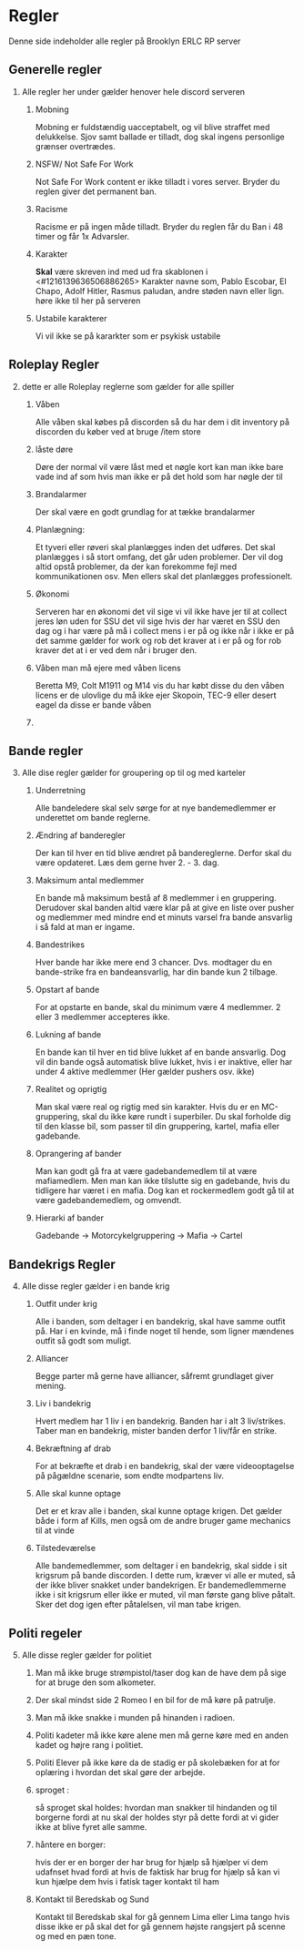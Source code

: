 # Regler
Denne side indeholder alle regler på Brooklyn ERLC RP server
## Generelle regler
1. Alle regler her under gælder henover hele discord serveren
   1. Mobning

      Mobning er fuldstændig uacceptabelt, og vil blive straffet med delukkelse. Sjov samt ballade er tilladt, dog skal ingens personlige grænser overtrædes.

   2. NSFW/ Not Safe For Work
  
      Not Safe For Work content er ikke tilladt i vores server. Bryder du reglen giver det permanent ban.

   3. Racisme
       
      Racisme er på ingen måde tilladt. Bryder du reglen får du Ban i 48 timer og får 1x Advarsler.

   4. Karakter

      **Skal** være skreven ind med ud fra skablonen i <#1216139636506886265>
      Karakter navne som, Pablo Escobar, El Chapo, Adolf Hitler, Rasmus paludan, andre støden navn eller lign. høre ikke til her på serveren 

   5. Ustabile karakterer
     
      Vi vil ikke se på kararkter som er psykisk ustabile

## Roleplay Regler
2. dette er alle Roleplay reglerne som gælder for alle spiller
   1. Våben
          
      Alle våben skal købes på discorden så du har dem i dit inventory på discorden du køber ved at bruge /item store

   2. låste døre
       
       Døre der normal vil være låst med et nøgle kort kan man ikke bare vade ind af som hvis man ikke er på det hold som har nøgle der til
     
   3. Brandalarmer
   
       Der skal være en godt grundlag for at tække brandalarmer
   
   4. Planlægning:
   
      Et tyveri eller røveri skal planlægges inden det udføres. Det skal planlægges i så stort omfang, det går uden problemer. Der vil dog altid opstå problemer, da der kan forekomme fejl med kommunikationen osv. Men ellers skal det planlægges professionelt.
   
   5. Økonomi

      Serveren har en økonomi det vil sige vi vil ikke have jer til at collect jeres løn uden for SSU det vil sige hvis der har været en SSU den dag og i har være på må i collect mens i er på og ikke når i ikke er på det samme gælder for work og rob det kraver at i er på og for rob kraver det at i er ved dem når i bruger den.

   6. Våben man må ejere med våben licens
   
      Beretta M9, Colt M1911 og M14 vis du har købt disse du den våben licens er de ulovlige
      du må ikke ejer Skopoin, TEC-9 eller desert eagel da disse er bande våben
   
   7. 


## Bande regler
3. Alle dise regler gælder for groupering op til og med karteler 
   1. Underretning

      Alle bandeledere skal selv sørge for at nye bandemedlemmer er underettet om bande reglerne.

   2. Ændring af banderegler

      Der kan til hver en tid blive ændret på bandereglerne. Derfor skal du være opdateret. Læs dem gerne hver 2. - 3. dag.

   3. Maksimum antal medlemmer

      En bande må maksimum bestå af 8 medlemmer i en gruppering.
      Derudover skal banden altid være klar på at give en liste over pusher og medlemmer med mindre end et minuts varsel fra bande ansvarlig i så fald at man er ingame.

   4. Bandestrikes
      
      Hver bande har ikke mere end 3 chancer. Dvs. modtager du en bande-strike fra en bandeansvarlig, har din bande kun 2 tilbage.

   5. Opstart af bande

      For at opstarte en bande, skal du minimum være 4 medlemmer. 2 eller 3 medlemmer accepteres ikke.

   6. Lukning af bande
   
      En bande kan til hver en tid blive lukket af en bande ansvarlig. Dog vil din bande også automatisk blive lukket, hvis i er inaktive, eller har under 4 aktive medlemmer (Her gælder pushers osv. ikke)

   7. Realitet og oprigtig

      Man skal være real og rigtig med sin karakter. Hvis du er en MC-gruppering, skal du ikke køre rundt i superbiler. Du skal forholde dig til den klasse bil, som passer til din gruppering, kartel, mafia eller gadebande.

   8. Oprangering af bander

      Man kan godt gå fra at være gadebandemedlem til at være mafiamedlem. Men man kan ikke tilslutte sig en gadebande, hvis du tidligere har været i en mafia. Dog kan et rockermedlem godt gå til at være gadebandemedlem, og omvendt.

   9. Hierarki af bander

      Gadebande -> Motorcykelgruppering -> Mafia -> Cartel

## Bandekrigs Regler
4.   Alle disse regler gælder i en bande krig
     1.   Outfit under krig

          Alle i banden, som deltager i en bandekrig, skal have samme outfit på. Har i en kvinde, må i finde noget til hende, som ligner mændenes outfit så godt som muligt.

     2.   Alliancer
          
          Begge parter må gerne have alliancer, såfremt grundlaget giver mening.

     3.   Liv i bandekrig
          
          Hvert medlem har 1 liv i en bandekrig. Banden har i alt 3 liv/strikes. Taber man en bandekrig, mister banden derfor 1 liv/får en strike.

     4.  Bekræftning af drab

         For at bekræfte et drab i en bandekrig, skal der være videooptagelse på pågældne scenarie, som endte modpartens liv. 

     5.   Alle skal kunne optage
   
          Det er et krav alle i banden, skal kunne optage krigen. Det gælder både i form af Kills, men også om de andre bruger game mechanics til at vinde

     6.   Tilstedeværelse

          Alle bandemedlemmer, som deltager i en bandekrig, skal sidde i sit krigsrum på bande discorden. I dette rum, kræver vi alle er muted, så der ikke bliver snakket under bandekrigen. Er bandemedlemmerne ikke i sit krigsrum eller ikke er muted, vil man første gang blive påtalt. Sker det dog igen efter påtalelsen, vil man tabe krigen.

## Politi regeler
5. Alle disse regler gælder for politiet
   1. Man må ikke bruge strømpistol/taser dog kan de have dem på sige for at bruge den som alkometer.
   
   2. Der skal mindst side 2 Romeo I en bil for de må køre på patrulje.
   
   3. Man må ikke snakke i munden på hinanden i radioen.
   
   4. Politi kadeter må ikke køre alene men må gerne køre med en anden kadet og højre rang i politiet.
   
   5. Politi Elever på ikke køre da de stadig er på skolebæken for at for oplæring i hvordan det skal gøre der arbejde.
   
   6. sproget :

      så sproget skal holdes: hvordan man snakker til hindanden og til borgerne fordi at nu skal der holdes styr på dette fordi at vi gider ikke at blive fyret alle samme.

   7. håntere en borger:

      hvis der er en borger der har brug for hjælp så hjælper vi dem udafnset hvad fordi at hvis de faktisk har brug for hjælp så kan vi kun hjælpe dem hvis i fatisk tager kontakt til ham

   8. Kontakt til Beredskab og Sund
   
      Kontakt til Beredskab skal for gå gennem Lima eller Lima tango hvis disse ikke er på skal det for gå gennem højste rangsjert på scenne og med en pæn tone.

